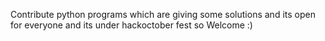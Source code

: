 Contribute python programs which are giving some solutions and its open for everyone and its under hackoctober fest so Welcome :)
